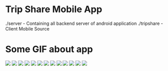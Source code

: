 # Trip Share Mobile App
./server - Containing all backend server of android application
./tripshare - Client Mobile Source

# Some GIF about app
![](https://github.com/brotherHood5/TripShare/blob/main/gif/Figure%201.gif)
![](https://github.com/brotherHood5/TripShare/blob/main/gif/Figure%202.gif)
![](https://github.com/brotherHood5/TripShare/blob/main/gif/Figure%204.gif)
![](https://github.com/brotherHood5/TripShare/blob/main/gif/Figure%206.gif)
![](https://github.com/brotherHood5/TripShare/blob/main/gif/Figure%207.gif)
![](https://github.com/brotherHood5/TripShare/blob/main/gif/Figure%208.gif)
![](https://github.com/brotherHood5/TripShare/blob/main/gif/Figure%209.gif)
![](https://github.com/brotherHood5/TripShare/blob/main/gif/Figure%2010.gif)
![](https://github.com/brotherHood5/TripShare/blob/main/gif/Figure%2011.gif)
![](https://github.com/brotherHood5/TripShare/blob/main/gif/Figure%2014.gif)
![](https://github.com/brotherHood5/TripShare/blob/main/gif/Figure%2017.gif)
![](https://github.com/brotherHood5/TripShare/blob/main/gif/Figure%2027.gif)
![](https://github.com/brotherHood5/TripShare/blob/main/gif/Figure%2031.gif)
